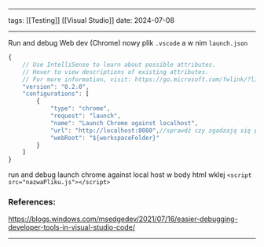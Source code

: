 
--- 
tags: [[Testing]] [[Visual Studio]] 
date: 2024-07-08

---
Run and debug
Web dev (Chrome)
nowy plik `.vscode` a w nim `launch.json` 
```js
{
    // Use IntelliSense to learn about possible attributes.
    // Hover to view descriptions of existing attributes.
    // For more information, visit: https://go.microsoft.com/fwlink/?linkid=830387
    "version": "0.2.0",
    "configurations": [
        {
            "type": "chrome",
            "request": "launch",
            "name": "Launch Chrome against localhost",
            "url": "http://localhost:8080",//sprawdź czy zgadzają się porty 5500
            "webRoot": "${workspaceFolder}"
        }
    ]
}
```


run and debug
launch chrome against local host
w body html wklej `<script src="nazwaPliku.js"></script>`

### References:

https://blogs.windows.com/msedgedev/2021/07/16/easier-debugging-developer-tools-in-visual-studio-code/


---



